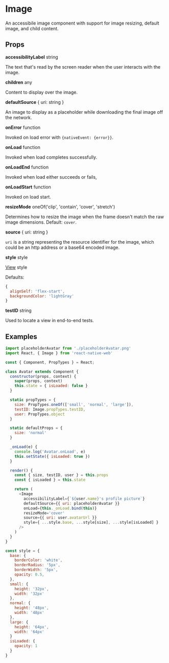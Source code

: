 # Image

An accessibile image component with support for image resizing, default image,
and child content.

## Props

**accessibilityLabel** string

The text that's read by the screen reader when the user interacts with the image.

**children** any

Content to display over the image.

**defaultSource** { uri: string }

An image to display as a placeholder while downloading the final image off the network.

**onError** function

Invoked on load error with `{nativeEvent: {error}}`.

**onLoad** function

Invoked when load completes successfully.

**onLoadEnd** function

Invoked when load either succeeds or fails,

**onLoadStart** function

Invoked on load start.

**resizeMode** oneOf('clip', 'contain', 'cover', 'stretch')

Determines how to resize the image when the frame doesn't match the raw image
dimensions. Default: `cover`.

**source** { uri: string }

`uri` is a string representing the resource identifier for the image, which
could be an http address or a base64 encoded image.

**style** style

[View](docs/components/View) style

Defaults:

```js
{
  alignSelf: 'flex-start',
  backgroundColor: 'lightGray'
}
```

**testID** string

Used to locate a view in end-to-end tests.

## Examples

```js
import placeholderAvatar from './placeholderAvatar.png'
import React, { Image } from 'react-native-web'

const { Component, PropTypes } = React;

class Avatar extends Component {
  constructor(props, context) {
    super(props, context)
    this.state = { isLoaded: false }
  }

  static propTypes = {
    size: PropTypes.oneOf(['small', 'normal', 'large']),
    testID: Image.propTypes.testID,
    user: PropTypes.object
  }

  static defaultProps = {
    size: 'normal'
  }

  _onLoad(e) {
    console.log('Avatar.onLoad', e)
    this.setState({ isLoaded: true })
  }

  render() {
    const { size, testID, user } = this.props
    const { isLoaded } = this.state

    return (
      <Image
        accessibilityLabel={`${user.name}'s profile picture`}
        defaultSource={{ uri: placeholderAvatar }}
        onLoad={this._onLoad.bind(this)}
        resizeMode='cover'
        source={{ uri: user.avatarUrl }}
        style={ ...style.base, ...style[size], ...style[isLoaded] }
      />
    )
  }
}

const style = {
  base: {
    borderColor: 'white',
    borderRadius: '5px',
    borderWidth: '5px',
    opacity: 0.5,
  },
  small: {
    height: '32px',
    width: '32px'
  },
  normal: {
    height: '48px',
    width: '48px'
  },
  large: {
    height: '64px',
    width: '64px'
  }
  isLoaded: {
    opacity: 1
  }
}
```
